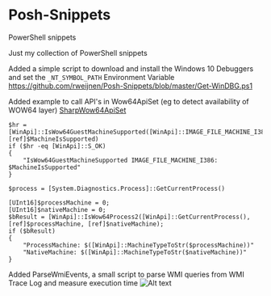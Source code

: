 # Posh-Snippets
PowerShell snippets

Just my collection of PowerShell snippets

Added a simple script to download and install the Windows 10 Debuggers and set the `_NT_SYMBOL_PATH` Environment Variable
https://github.com/rweijnen/Posh-Snippets/blob/master/Get-WinDBG.ps1

Added example to call API's in Wow64ApiSet (eg to detect availability of WOW64 layer) [SharpWow64ApiSet](https://github.com/rweijnen/Posh-Snippets/blob/master/PoshWow64ApiSet)
```[bool]$MachineIsSupported = $false
$hr = [WinApi]::IsWow64GuestMachineSupported([WinApi]::IMAGE_FILE_MACHINE_I386, [ref]$MachineIsSupported)
if ($hr -eq [WinApi]::S_OK)
{
	"IsWow64GuestMachineSupported IMAGE_FILE_MACHINE_I386: $MachineIsSupported"
}

$process = [System.Diagnostics.Process]::GetCurrentProcess()

[UInt16]$processMachine = 0;
[UInt16]$nativeMachine = 0;
$bResult = [WinApi]::IsWow64Process2([WinApi]::GetCurrentProcess(), [ref]$processMachine, [ref]$nativeMachine);
if ($bResult)
{
	"ProcessMachine: $([WinApi]::MachineTypeToStr($processMachine))"
	"NativeMachine: $([WinApi]::MachineTypeToStr($nativeMachine))"
}
```

Added ParseWmiEvents, a small script to parse WMI queries from WMI Trace Log and measure execution time
![Alt text](https://pbs.twimg.com/media/EnlgOuDXcAMXjtK?format=jpg&name=medium "Screenshot")
